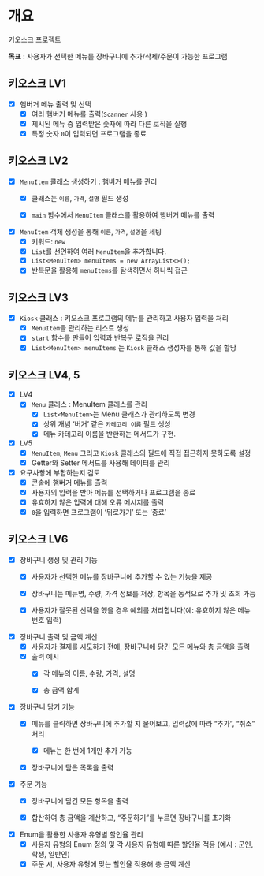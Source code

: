 # 개요
키오스크 프로젝트

<b>목표</b> :  사용자가 선택한 메뉴를 장바구니에 추가/삭제/주문이 가능한 프로그램 

## 키오스크 LV1
- [x] 햄버거 메뉴 출력 및 선택
    - [x] 여러 햄버거 메뉴를 출력(`Scanner` 사용 )
    - [x] 제시된 메뉴 중 입력받은 숫자에 따라 다른 로직을 실행
    - [x] 특정 숫자 `0`이 입력되면 프로그램을 종료

## 키오스크 LV2
- [x] `MenuItem` 클래스 생성하기 : 햄버거 메뉴를 관리
    - [x] 클래스는 `이름`, `가격`, `설명` 필드 생성
    - [x] `main` 함수에서 `MenuItem` 클래스를 활용하여 햄버거 메뉴를 출력


- [x] `MenuItem` 객체 생성을 통해 `이름`, `가격`, `설명`을 세팅
    - [x] 키워드: `new`
    - [x] `List`를 선언하여 여러 `MenuItem`을 추가합니다.
    - [x] `List<MenuItem> menuItems = new ArrayList<>();`
    - [x] 반복문을 활용해 `menuItems`를 탐색하면서 하나씩 접근

## 키오스크 LV3
- [x] `Kiosk` 클래스 : 키오스크 프로그램의 메뉴를 관리하고 사용자 입력을 처리
    - [x]  `MenuItem`을 관리하는 리스트 생성
    - [x]  `start` 함수를 만들어 입력과 반복문 로직을 관리
    - [x]  `List<MenuItem> menuItems` 는 `Kiosk` 클래스 생성자를 통해 값을 할당

## 키오스크 LV4, 5
- [x] LV4
    - [x] `Menu` 클래스 : MenuItem 클래스를 관리
        - [x] `List<MenuItem>`는 Menu 클래스가 관리하도록 변경
        - [x] 상위 개념 ‘버거’ 같은 `카테고리 이름` 필드 생성
        - [x] 메뉴 카테고리 이름을 반환하는 메서드가 구현.

-[x] LV5
    - [x]  `MenuItem`, `Menu` 그리고 `Kiosk` 클래스의 필드에 직접 접근하지 못하도록 설정
    - [x]  Getter와 Setter 메서드를 사용해 데이터를 관리

- [x] 요구사항에 부합하는지 검토
  - [x]  콘솔에 햄버거 메뉴를 출력
  - [x]  사용자의 입력을 받아 메뉴를 선택하거나 프로그램을 종료
  - [x]  유효하지 않은 입력에 대해 오류 메시지를 출력
  - [x]  `0`을 입력하면 프로그램이 ‘뒤로가기’ 또는 ‘종료’

## 키오스크 LV6
- [x] 장바구니 생성 및 관리 기능
    - [x] 사용자가 선택한 메뉴를 장바구니에 추가할 수 있는 기능을 제공
    - [x] 장바구니는 메뉴명, 수량, 가격 정보를 저장, 항목을 동적으로 추가 및 조회 가능
    - [x] 사용자가 잘못된 선택을 했을 경우 예외를 처리합니다(예: 유효하지 않은 메뉴 번호 입력)


- [x] 장바구니 출력 및 금액 계산
    - [x] 사용자가 결제를 시도하기 전에, 장바구니에 담긴 모든 메뉴와 총 금액을 출력
    - [x] 출력 예시
        - [x] 각 메뉴의 이름, 수량, 가격, 설명
        - [x] 총 금액 합계


- [x] 장바구니 담기 기능
    - [x] 메뉴를 클릭하면 장바구니에 추가할 지 물어보고, 입력값에 따라 “추가”, “취소” 처리
        - [x] 메뉴는 한 번에 1개만 추가 가능
    - [x] 장바구니에 담은 목록을 출력


- [x] 주문 기능
    - [x] 장바구니에 담긴 모든 항목을 출력
    - [x] 합산하여 총 금액을 계산하고, “주문하기”를 누르면 장바구니를 초기화


- [x] Enum을 활용한 사용자 유형별 할인율 관리
    - [x]  사용자 유형의 Enum 정의 및 각 사용자 유형에 따른 할인율 적용 (예시 : 군인, 학생, 일반인)
    - [x]  주문 시, 사용자 유형에 맞는 할인율 적용해 총 금액 계산